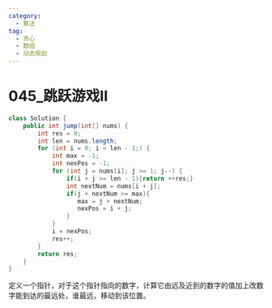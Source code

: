 ```yaml
---
category: 
  - 算法
tag: 
  - 贪心
  - 数组
  - 动态规划
---
```


# 045_跳跃游戏II

<Badge text="中等" type="warning" vertical="middle" />

```java
class Solution {
    public int jump(int[] nums) {
        int res = 0;
        int len = nums.length;
        for (int i = 0; i < len - 1;) {
            int max = -1;
            int nexPos = -1;
            for (int j = nums[i]; j >= 1; j--) {
                if(i + j >= len - 1){return ++res;}
                int nextNum = nums[i + j];
                if(j + nextNum >= max){
                   max = j + nextNum;
                   nexPos = i + j;
                }
            }
            i = nexPos;
            res++;
        }
        return res;
    }
}
```
定义一个指针，对于这个指针指向的数字，计算它由远及近到的数字的值加上改数字能到达的最远处，谁最远，移动到该位置。
